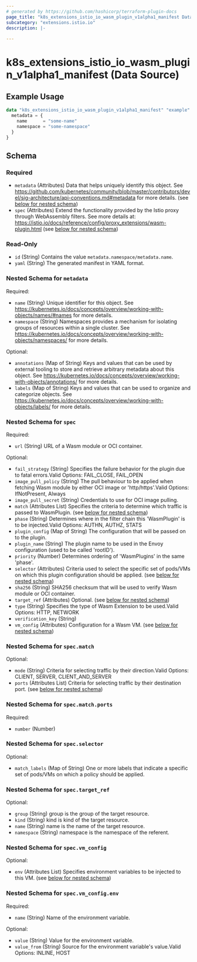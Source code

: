 ```yaml
---
# generated by https://github.com/hashicorp/terraform-plugin-docs
page_title: "k8s_extensions_istio_io_wasm_plugin_v1alpha1_manifest Data Source - terraform-provider-k8s"
subcategory: "extensions.istio.io"
description: |-
  
---
```


# k8s_extensions_istio_io_wasm_plugin_v1alpha1_manifest (Data Source)



## Example Usage

```terraform
data "k8s_extensions_istio_io_wasm_plugin_v1alpha1_manifest" "example" {
  metadata = {
    name      = "some-name"
    namespace = "some-namespace"
  }
}
```

<!-- schema generated by tfplugindocs -->
## Schema

### Required

- `metadata` (Attributes) Data that helps uniquely identify this object. See https://github.com/kubernetes/community/blob/master/contributors/devel/sig-architecture/api-conventions.md#metadata for more details. (see [below for nested schema](#nestedatt--metadata))
- `spec` (Attributes) Extend the functionality provided by the Istio proxy through WebAssembly filters. See more details at: https://istio.io/docs/reference/config/proxy_extensions/wasm-plugin.html (see [below for nested schema](#nestedatt--spec))

### Read-Only

- `id` (String) Contains the value `metadata.namespace/metadata.name`.
- `yaml` (String) The generated manifest in YAML format.

<a id="nestedatt--metadata"></a>
### Nested Schema for `metadata`

Required:

- `name` (String) Unique identifier for this object. See https://kubernetes.io/docs/concepts/overview/working-with-objects/names/#names for more details.
- `namespace` (String) Namespaces provides a mechanism for isolating groups of resources within a single cluster. See https://kubernetes.io/docs/concepts/overview/working-with-objects/namespaces/ for more details.

Optional:

- `annotations` (Map of String) Keys and values that can be used by external tooling to store and retrieve arbitrary metadata about this object. See https://kubernetes.io/docs/concepts/overview/working-with-objects/annotations/ for more details.
- `labels` (Map of String) Keys and values that can be used to organize and categorize objects. See https://kubernetes.io/docs/concepts/overview/working-with-objects/labels/ for more details.


<a id="nestedatt--spec"></a>
### Nested Schema for `spec`

Required:

- `url` (String) URL of a Wasm module or OCI container.

Optional:

- `fail_strategy` (String) Specifies the failure behavior for the plugin due to fatal errors.Valid Options: FAIL_CLOSE, FAIL_OPEN
- `image_pull_policy` (String) The pull behaviour to be applied when fetching Wasm module by either OCI image or 'http/https'.Valid Options: IfNotPresent, Always
- `image_pull_secret` (String) Credentials to use for OCI image pulling.
- `match` (Attributes List) Specifies the criteria to determine which traffic is passed to WasmPlugin. (see [below for nested schema](#nestedatt--spec--match))
- `phase` (String) Determines where in the filter chain this 'WasmPlugin' is to be injected.Valid Options: AUTHN, AUTHZ, STATS
- `plugin_config` (Map of String) The configuration that will be passed on to the plugin.
- `plugin_name` (String) The plugin name to be used in the Envoy configuration (used to be called 'rootID').
- `priority` (Number) Determines ordering of 'WasmPlugins' in the same 'phase'.
- `selector` (Attributes) Criteria used to select the specific set of pods/VMs on which this plugin configuration should be applied. (see [below for nested schema](#nestedatt--spec--selector))
- `sha256` (String) SHA256 checksum that will be used to verify Wasm module or OCI container.
- `target_ref` (Attributes) Optional. (see [below for nested schema](#nestedatt--spec--target_ref))
- `type` (String) Specifies the type of Wasm Extension to be used.Valid Options: HTTP, NETWORK
- `verification_key` (String)
- `vm_config` (Attributes) Configuration for a Wasm VM. (see [below for nested schema](#nestedatt--spec--vm_config))

<a id="nestedatt--spec--match"></a>
### Nested Schema for `spec.match`

Optional:

- `mode` (String) Criteria for selecting traffic by their direction.Valid Options: CLIENT, SERVER, CLIENT_AND_SERVER
- `ports` (Attributes List) Criteria for selecting traffic by their destination port. (see [below for nested schema](#nestedatt--spec--match--ports))

<a id="nestedatt--spec--match--ports"></a>
### Nested Schema for `spec.match.ports`

Required:

- `number` (Number)



<a id="nestedatt--spec--selector"></a>
### Nested Schema for `spec.selector`

Optional:

- `match_labels` (Map of String) One or more labels that indicate a specific set of pods/VMs on which a policy should be applied.


<a id="nestedatt--spec--target_ref"></a>
### Nested Schema for `spec.target_ref`

Optional:

- `group` (String) group is the group of the target resource.
- `kind` (String) kind is kind of the target resource.
- `name` (String) name is the name of the target resource.
- `namespace` (String) namespace is the namespace of the referent.


<a id="nestedatt--spec--vm_config"></a>
### Nested Schema for `spec.vm_config`

Optional:

- `env` (Attributes List) Specifies environment variables to be injected to this VM. (see [below for nested schema](#nestedatt--spec--vm_config--env))

<a id="nestedatt--spec--vm_config--env"></a>
### Nested Schema for `spec.vm_config.env`

Required:

- `name` (String) Name of the environment variable.

Optional:

- `value` (String) Value for the environment variable.
- `value_from` (String) Source for the environment variable's value.Valid Options: INLINE, HOST
